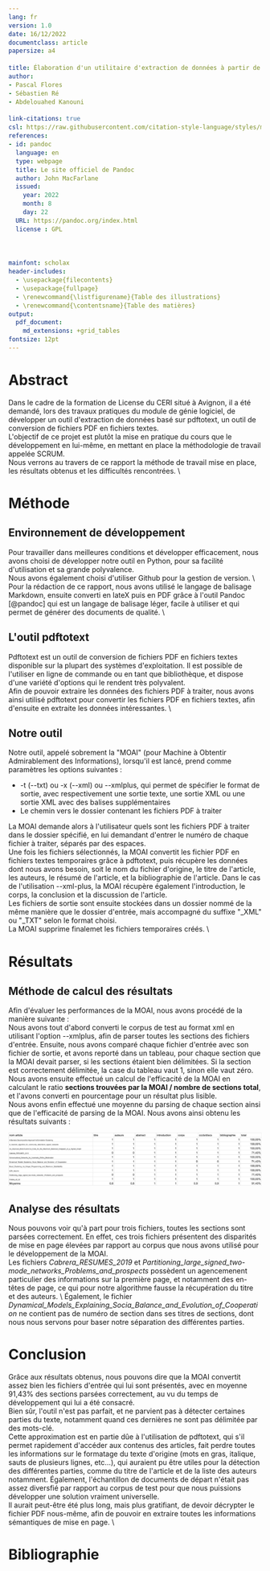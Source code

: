 ```yaml
---
lang: fr
version: 1.0
date: 16/12/2022
documentclass: article
papersize: a4

title: Élaboration d'un utilitaire d'extraction de données à partir de sources scientifiques au format PDF (Portable Document Format)
author: 
- Pascal Flores
- Sébastien Ré
- Abdelouahed Kanouni

link-citations: true
csl: https://raw.githubusercontent.com/citation-style-language/styles/master/ieee.csl
references:
- id: pandoc
  language: en
  type: webpage
  title: Le site officiel de Pandoc
  author: John MacFarlane
  issued: 
    year: 2022
    month: 8
    day: 22
  URL: https://pandoc.org/index.html
  license : GPL



mainfont: scholax
header-includes:
  - \usepackage{filecontents}
  - \usepackage{fullpage}
  - \renewcommand{\listfigurename}{Table des illustrations}
  - \renewcommand{\contentsname}{Table des matières}
output:
  pdf_document:
    md_extensions: +grid_tables
fontsize: 12pt
---
```



# Abstract

Dans le cadre de la formation de License du CERI situé à Avignon, il a été demandé, lors des travaux pratiques du module de génie logiciel, de développer un outil d'extraction de données basé sur pdftotext, un outil de conversion de fichiers PDF en fichiers textes. \
L'objectif de ce projet est plutôt la mise en pratique du cours que le développement en lui-même, en mettant en place la méthodologie de travail appelée SCRUM. \
Nous verrons au travers de ce rapport la méthode de travail mise en place, les résultats obtenus et les difficultés rencontrées. \ 

# Méthode

## Environnement de développement

Pour travailler dans meilleures conditions et développer efficacement, nous avons choisi de développer notre outil en Python, pour sa facilité d'utilisation et sa grande polyvalence. \
Nous avons également choisi d'utiliser Github pour la gestion de version. \ 
Pour la rédaction de ce rapport, nous avons utilisé le langage de balisage Markdown, ensuite converti en lateX puis en PDF grâce à l'outil Pandoc [@pandoc] qui est un langage de balisage léger, facile à utiliser et qui permet de générer des documents de qualité. \

## L'outil pdftotext

Pdftotext est un outil de conversion de fichiers PDF en fichiers textes disponible sur la plupart des systèmes d'exploitation. Il est possible de l'utiliser en ligne de commande ou en tant que bibliothèque, et dispose d'une variété d'options qui le rendent très polyvalent. \
Afin de pouvoir extraire les données des fichiers PDF à traiter, nous avons ainsi utilisé pdftotext pour convertir les fichiers PDF en fichiers textes, afin d'ensuite en extraite les données intéressantes. \

## Notre outil

Notre outil, appelé sobrement la "MOAI" (pour Machine à Obtentir Admirablement des Informations), lorsqu'il est lancé, prend comme paramètres les options suivantes :

  + -t (--txt) ou -x (--xml) ou --xmlplus, qui permet de spécifier le format de sortie, avec respectivement une sortie texte, une sortie XML ou une sortie XML avec des balises supplémentaires  
  + Le chemin vers le dossier contenant les fichiers PDF à traiter 

La MOAI demande alors à l'utilisateur quels sont les fichiers PDF à traiter dans le dossier spécifié, en lui demandant d'entrer le numéro de chaque fichier à traiter, séparés par des espaces. \
Une fois les fichiers sélectionnés, la MOAI convertit les fichier PDF en fichiers textes temporaires grâce à pdftotext, puis récupère les données dont nous avons besoin, soit le nom du fichier d'origine, le titre de l'article, les auteurs, le résumé de l'article, et la bibliographie de l'article. Dans le cas de l'utilisation --xml-plus, la MOAI récupère également l'introduction, le corps, la conclusion et la discussion de l'article. \
Les fichiers de sortie sont ensuite stockées dans un dossier nommé de la même manière que le dossier d'entrée, mais accompagné du suffixe "_XML" ou "_TXT" selon le format choisi. \
La MOAI supprime finalemet les fichiers temporaires créés. \


# Résultats

## Méthode de calcul des résultats

Afin d'évaluer les performances de la MOAI, nous avons procédé de la manière suivante : \
Nous avons tout d'abord converti le corpus de test au format xml en utilisant l'option --xmlplus, afin de parser toutes les sections des fichiers d'entrée. Ensuite, nous avons comparé chaque fichier d'entrée avec son fichier de sortie, et avons reporté dans un tableau, pour chaque section que la MOAI devait parser, si les sections étaient bien délimitées. Si la section est correctement délimitée, la case du tableau vaut 1, sinon elle vaut zéro. \
Nous avons ensuite effectué un calcul de l'efficacité de la MOAI en calculant le ratio **sections trouvées par la MOAI / nombre de sections total**, et l'avons converti en pourcentage pour un résultat plus lisible. \
Nous avons enfin effectué une moyenne du parsing de chaque section ainsi que de l'efficacité de parsing de la MOAI. Nous avons ainsi obtenu les résultats suivants :

![Tableau reportant l'efficacité de la MOAI](images/resultats.png)

## Analyse des résultats

Nous pouvons voir qu'à part pour trois fichiers, toutes les sections sont parsées correctement. En effet, ces trois fichiers présentent des disparités de mise en page élevées par rapport au corpus que nous avons utilisé pour le développement de la MOAI. \
Les fichiers *Cabrera_RESUMES_2019* 
et *Partitioning_large_signed_two-mode_networks_Problems_and_prospects* possèdent un agencemenent particulier des informations sur la première page, et notamment des en-têtes de page, ce qui pour notre algorithme fausse la récupération du titre et des auteurs. \ 
Également, le fichier *Dynamical_Models_Explaining_Socia_Balance_and_Evolution_of_Cooperation* ne contient pas de numéro de section dans ses titres de sections, dont nous nous servons pour baser notre séparation des différentes parties.

# Conclusion

Grâce aux résultats obtenus, nous pouvons dire que la MOAI convertit assez bien les fichiers d'entrée qui lui sont présentés, avec en moyenne 91,43% des sections parsées correctement, au vu du temps de développement qui lui a été consacré. \
Bien sûr, l'outil n'est pas parfait, et ne parvient pas à détecter certaines parties du texte, notamment quand ces dernières ne sont pas délimitée par des mots-clé. \
Cette approximation est en partie dûe à l'utilisation de pdftotext, qui s'il permet rapidement d'accéder aux contenus des articles, fait perdre toutes les informations sur le formatage du texte d'origine (mots en gras, italique, sauts de plusieurs lignes, etc...), qui auraient pu être utiles pour la détection des différentes parties, comme du titre de l'article et de la liste des auteurs notamment. Également, l'échantillon de documents de départ n'était pas assez diversfié par rapport au corpus de test pour que nous puissions développer une solution vraiment universelle. \
Il aurait peut-être été plus long, mais plus gratifiant, de devoir décrypter le fichier PDF nous-même, afin de pouvoir en extraire toutes les informations sémantiques de mise en page. \

# Bibliographie
